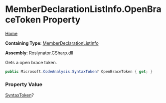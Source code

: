 # MemberDeclarationListInfo\.OpenBraceToken Property

[Home](../../../../../README.md)

**Containing Type**: [MemberDeclarationListInfo](../README.md)

**Assembly**: Roslynator\.CSharp\.dll

  
Gets a open brace token\.

```csharp
public Microsoft.CodeAnalysis.SyntaxToken? OpenBraceToken { get; }
```

### Property Value

[SyntaxToken](https://docs.microsoft.com/en-us/dotnet/api/microsoft.codeanalysis.syntaxtoken)?

